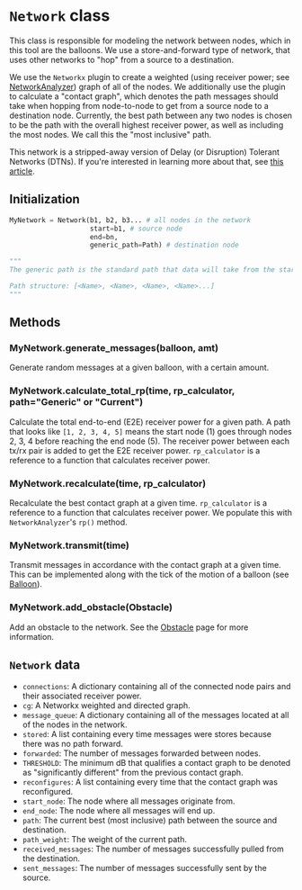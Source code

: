 # `Network` class

This class is responsible for modeling the network between nodes, which in this tool are the balloons. We use a store-and-forward type of network, that uses other networks to "hop" from a source to a destination.

We use the `Networkx` plugin to create a weighted (using receiver power; see [NetworkAnalyzer](./NetworkAnalyzer.md)) graph of all of the nodes. We additionally use the plugin to calculate a "contact graph", which denotes the path messages should take when hopping from node-to-node to get from a source node to a destination node. Currently, the best path between any two nodes is chosen to be the path with the overall highest receiver power, as well as including the most nodes. We call this the "most inclusive" path.

This network is a stripped-away version of Delay (or Disruption) Tolerant Networks (DTNs). If you're interested in learning more about that, see [this article](https://ieeexplore.ieee.org/document/9825432).

## Initialization

```py
MyNetwork = Network(b1, b2, b3... # all nodes in the network
                    start=b1, # source node
                    end=bn,
                    generic_path=Path) # destination node

"""
The generic path is the standard path that data will take from the start node to the end node. This path can be used to compare how the reconfigured network improves over using a generic path as a function of the receiver power.

Path structure: [<Name>, <Name>, <Name>, <Name>...]
"""
```

## Methods

### MyNetwork.generate_messages(balloon, amt)

Generate random messages at a given balloon, with a certain amount.

### MyNetwork.calculate_total_rp(time, rp_calculator, path="Generic" or "Current")

Calculate the total end-to-end (E2E) receiver power for a given path. A path that looks like `[1, 2, 3, 4, 5]` means the start node (1) goes through nodes 2, 3, 4 before reaching the end node (5). The receiver power between each tx/rx pair is added to get the E2E receiver power. `rp_calculator` is a reference to a function that calculates receiver power.

### MyNetwork.recalculate(time, rp_calculator)

Recalculate the best contact graph at a given time. `rp_calculator` is a reference to a function that calculates receiver power. We populate this with `NetworkAnalyzer`'s `rp()` method.

### MyNetwork.transmit(time)

Transmit messages in accordance with the contact graph at a given time. This can be implemented along with the tick of the motion of a balloon (see [Balloon](./Balloon.md)).

### MyNetwork.add_obstacle(Obstacle)

Add an obstacle to the network. See the [Obstacle](/docs/Obstacle.md) page for more information.

## `Network` data

- `connections`: A dictionary containing all of the connected node pairs and their associated receiver power.
- `cg`: A Networkx weighted and directed graph.
- `message_queue`: A dictionary containing all of the messages located at all of the nodes in the network.
- `stored`: A list containing every time messages were stores because there was no path forward.
- `forwarded`: The number of messages forwarded between nodes.
- `THRESHOLD`: The minimum dB that qualifies a contact graph to be denoted as "significantly different" from the previous contact graph.
- `reconfigures`: A list containing every time that the contact graph was reconfigured.
- `start_node`: The node where all messages originate from.
- `end_node`: The node where all messages will end up.
- `path`: The current best (most inclusive) path between the source and destination.
- `path_weight`: The weight of the current path.
- `received_messages`: The number of messages successfully pulled from the destination.
- `sent_messages`: The number of messages successfully sent by the source.